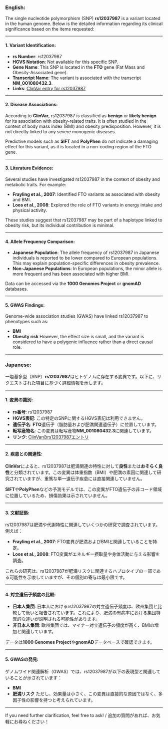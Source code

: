 ### English:
The single nucleotide polymorphism (SNP) **rs12037987** is a variant located in the human genome. Below is the detailed information regarding its clinical significance based on the items requested:

---

#### 1. **Variant Identification**:
- **rs Number**: rs12037987
- **HGVS Notation**: Not available for this specific SNP.
- **Gene Name**: This SNP is located in the **FTO** gene (Fat Mass and Obesity-Associated gene).
- **Transcript Name**: The variant is associated with the transcript **NM_001080432.3**.
- **Links**: [ClinVar entry for rs12037987](https://www.ncbi.nlm.nih.gov/clinvar/)

---

#### 2. **Disease Associations**:
According to **ClinVar**, rs12037987 is classified as **benign** or **likely benign** for its association with obesity-related traits. It is often studied in the context of body mass index (BMI) and obesity predisposition. However, it is not directly linked to any severe monogenic diseases.

Predictive models such as **SIFT** and **PolyPhen** do not indicate a damaging effect for this variant, as it is located in a non-coding region of the FTO gene.

---

#### 3. **Literature Evidence**:
Several studies have investigated rs12037987 in the context of obesity and metabolic traits. For example:
- **Frayling et al., 2007**: Identified FTO variants as associated with obesity and BMI.
- **Loos et al., 2008**: Explored the role of FTO variants in energy intake and physical activity.

These studies suggest that rs12037987 may be part of a haplotype linked to obesity risk, but its individual contribution is minimal.

---

#### 4. **Allele Frequency Comparison**:
- **Japanese Population**: The allele frequency of rs12037987 in Japanese individuals is reported to be lower compared to European populations. This may explain population-specific differences in obesity prevalence.
- **Non-Japanese Populations**: In European populations, the minor allele is more frequent and has been associated with higher BMI.

Data can be accessed via the **1000 Genomes Project** or **gnomAD** databases.

---

#### 5. **GWAS Findings**:
Genome-wide association studies (GWAS) have linked rs12037987 to phenotypes such as:
- **BMI**
- **Obesity risk**
However, the effect size is small, and the variant is considered to have a polygenic influence rather than a direct causal role.

---

### Japanese:
一塩基多型（SNP）**rs12037987**はヒトゲノムに存在する変異です。以下に、リクエストされた項目に基づく詳細情報を示します。

---

#### 1. **変異の識別**:
- **rs番号**: rs12037987
- **HGVS表記**: この特定のSNPに関するHGVS表記は利用できません。
- **遺伝子名**: **FTO**遺伝子（脂肪量および肥満関連遺伝子）に位置しています。
- **転写産物名**: この変異は転写産物**NM_001080432.3**に関連しています。
- **リンク**: [ClinVarのrs12037987エントリ](https://www.ncbi.nlm.nih.gov/clinvar/)

---

#### 2. **疾患との関連性**:
**ClinVar**によると、rs12037987は肥満関連の特性に対して**良性**または**おそらく良性**と分類されています。この変異は体重指数（BMI）や肥満の素因に関連して研究されていますが、重篤な単一遺伝子疾患には直接関連していません。

**SIFT**や**PolyPhen**などの予測モデルでは、この変異がFTO遺伝子の非コード領域に位置しているため、損傷効果は示されていません。

---

#### 3. **文献証拠**:
rs12037987は肥満や代謝特性に関連していくつかの研究で調査されています。例えば：
- **Frayling et al., 2007**: FTO変異が肥満およびBMIと関連していることを特定。
- **Loos et al., 2008**: FTO変異がエネルギー摂取量や身体活動に与える影響を調査。

これらの研究は、rs12037987が肥満リスクに関連するハプロタイプの一部である可能性を示唆していますが、その個別の寄与は最小限です。

---

#### 4. **対立遺伝子頻度の比較**:
- **日本人集団**: 日本人におけるrs12037987の対立遺伝子頻度は、欧州集団と比較して低いと報告されています。これにより、肥満の有病率における集団特異的な違いが説明される可能性があります。
- **非日本人集団**: 欧州集団では、マイナー対立遺伝子の頻度が高く、BMIの増加と関連しています。

データは**1000 Genomes Project**や**gnomAD**データベースで確認できます。

---

#### 5. **GWASの発見**:
ゲノムワイド関連解析（GWAS）では、rs12037987が以下の表現型と関連していることが示されています：
- **BMI**
- **肥満リスク**
ただし、効果量は小さく、この変異は直接的な原因ではなく、多因子性の影響を持つと考えられています。

---

If you need further clarification, feel free to ask! / 追加の質問があれば、お気軽にお尋ねください！